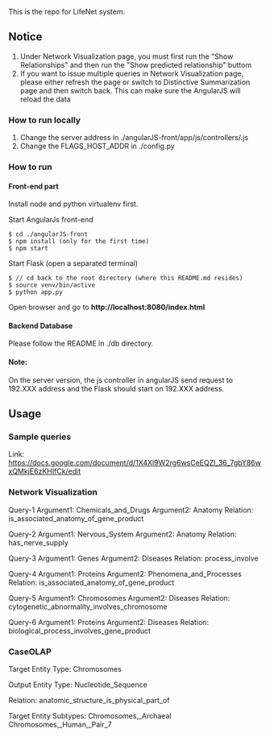 This is the repo for LifeNet system. 

## Notice

1. Under Network Visualization page, you must first run the "Show Relationships" and then run the "Show predicted relationship" buttom
2. If you want to issue multiple queries in Network Visualization page, please either refresh the page or switch to Distinctive Summarization page and then switch back. This can make sure the AngularJS will reload the data



### How to run locally

1. Change the server address in ./angularJS-front/app/js/controllers/<XXX>.js
2. Change the FLAGS_HOST_ADDR in ./config.py


### How to run

#### Front-end part

Install node and python virtualenv first. 

Start AngularJs front-end

```
$ cd ./angularJS-front
$ npm install (only for the first time)
$ npm start  
```

Start Flask (open a separated terminal)
```
$ // cd back to the root directory (where this README.md resides)
$ source venv/bin/active
$ python app.py
```

Open browser and go to **http://localhost:8080/index.html**

#### Backend Database

Please follow the README in ./db directory.

#### Note:

On the server version, the js controller in angularJS send request to 192.XXX address and
the Flask should start on 192.XXX address.

## Usage

### Sample queries
Link: https://docs.google.com/document/d/1X4Xl9W2rg6wsCeEQZl_36_7gbY86wxQMkjE6zKHIfCk/edit

### Network Visualization

Query-1
Argument1: Chemicals_and_Drugs
Argument2: Anatomy
Relation: is_associated_anatomy_of_gene_product

Query-2
Argument1: Nervous_System
Argument2: Anatomy
Relation: has_nerve_supply

Query-3
Argument1: Genes
Argument2: Diseases
Relation: process_involve

Query-4
Argument1: Proteins
Argument2: Phenomena_and_Processes
Relation: is_associated_anatomy_of_gene_product

Query-5
Argument1: Chromosomes
Argument2: Diseases
Relation: cytogenetic_abnormality_involves_chromosome

Query-6
Argument1: Proteins
Argument2: Diseases
Relation: biological_process_involves_gene_product


### CaseOLAP

Target Entity Type: Chromosomes

Output Entity Type: Nucleotide_Sequence

Relation: anatomic_structure_is_physical_part_of

Target Entity Subtypes:
Chromosomes,_Archaeal
Chromosomes,_Human,_Pair_7
